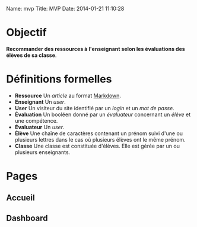 Name: mvp
Title: MVP
Date: 2014-01-21 11:10:28

Objectif
========
**Recommander des ressources à l'enseignant selon les évaluations des élèves de sa classe**.

Définitions formelles
=====================
* **Ressource** Un *article* au format [Markdown](http://daringfireball.net/projects/markdown/basics).
* **Enseignant** Un *user*.
* **User** Un visiteur du site identifié par un *login* et un *mot de passe*.
* **Évaluation** Un booléen donné par un *évaluateur* concernant un *élève* et une compétence.
* **Évaluateur** Un *user*.
* **Élève** Une chaîne de caractères contenant un prénom suivi d'une ou plusieurs lettres dans le cas où plusieurs élèves ont le même prénom.
* **Classe** Une classe est constituée d'élèves. Elle est gérée par un ou plusieurs enseignants.

Pages
=====

Accueil
-------

Dashboard
---------
